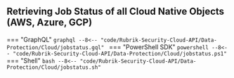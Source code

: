 ## Retrieving Job Status of all Cloud Native Objects (AWS, Azure, GCP)

=== "GraphQL"
    ```graphql
    --8<-- "code/Rubrik-Security-Cloud-API/Data-Protection/Cloud/jobstatus.gql"
    ```
=== "PowerShell SDK"
    ```powershell
    --8<-- "code/Rubrik-Security-Cloud-API/Data-Protection/Cloud/jobstatus.ps1"
    ```
=== "Shell"
    ```bash
    --8<-- "code/Rubrik-Security-Cloud-API/Data-Protection/Cloud/jobstatus.sh"
    ```